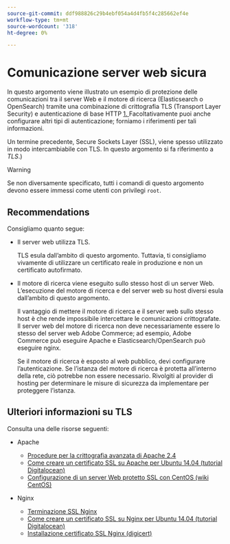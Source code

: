 ```yaml
---
source-git-commit: ddf988826c29b4ebf054a4d4fb5f4c285662ef4e
workflow-type: tm+mt
source-wordcount: '318'
ht-degree: 0%

---
```

# Comunicazione server web sicura

In questo argomento viene illustrato un esempio di protezione delle comunicazioni tra il server Web e il motore di ricerca (Elasticsearch o OpenSearch) tramite una combinazione di crittografia TLS (Transport Layer Security) e autenticazione di base HTTP [1. ](https://datatracker.ietf.org/doc/html/rfc2617) Facoltativamente puoi anche configurare altri tipi di autenticazione; forniamo i riferimenti per tali informazioni.

Un termine precedente, Secure Sockets Layer (SSL), viene spesso utilizzato in modo intercambiabile con TLS. In questo argomento si fa riferimento a *TLS*.)

>[!WARNING]
>
>Se non diversamente specificato, tutti i comandi di questo argomento devono essere immessi come utenti con privilegi `root`.

## Recommendations

Consigliamo quanto segue:

* Il server web utilizza TLS.

  TLS esula dall’ambito di questo argomento. Tuttavia, ti consigliamo vivamente di utilizzare un certificato reale in produzione e non un certificato autofirmato.

* Il motore di ricerca viene eseguito sullo stesso host di un server Web. L’esecuzione del motore di ricerca e del server web su host diversi esula dall’ambito di questo argomento.

  Il vantaggio di mettere il motore di ricerca e il server web sullo stesso host è che rende impossibile intercettare le comunicazioni crittografate. Il server web del motore di ricerca non deve necessariamente essere lo stesso del server web Adobe Commerce; ad esempio, Adobe Commerce può eseguire Apache e Elasticsearch/OpenSearch può eseguire nginx.

  Se il motore di ricerca è esposto al web pubblico, devi configurare l’autenticazione. Se l’istanza del motore di ricerca è protetta all’interno della rete, ciò potrebbe non essere necessario. Rivolgiti al provider di hosting per determinare le misure di sicurezza da implementare per proteggere l’istanza.

## Ulteriori informazioni su TLS

Consulta una delle risorse seguenti:

* Apache

   * [Procedure per la crittografia avanzata di Apache 2.4](https://httpd.apache.org/docs/2.4/ssl/ssl_howto.html)
   * [Come creare un certificato SSL su Apache per Ubuntu 14.04 (tutorial Digitalocean)](https://www.digitalocean.com/community/tutorials/how-to-create-a-ssl-certificate-on-apache-for-ubuntu-14-04)
   * [Configurazione di un server Web protetto SSL con CentOS (wiki CentOS)](https://wiki.centos.org/HowTos/Https)

* Nginx

   * [Terminazione SSL Nginx](https://www.nginx.com/resources/admin-guide/nginx-ssl-termination/)
   * [Come creare un certificato SSL su Nginx per Ubuntu 14.04 (tutorial Digitalocean)](https://www.digitalocean.com/community/tutorials/how-to-create-an-ssl-certificate-on-nginx-for-ubuntu-14-04)
   * [Installazione certificato SSL Nginx (digicert)](https://www.digicert.com/ssl-certificate-installation-nginx.htm)
